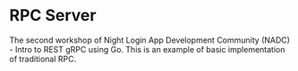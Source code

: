 # RPC Server
The second workshop of Night Login App Development Community (NADC) - Intro to REST gRPC using Go. This is an example of basic implementation of traditional RPC. 
